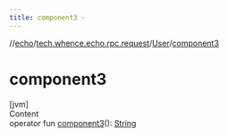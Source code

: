 ```yaml
---
title: component3 -
---
```

//[echo](../../index.md)/[tech.whence.echo.rpc.request](../index.md)/[User](index.md)/[component3](component3.md)



# component3  
[jvm]  
Content  
operator fun [component3](component3.md)(): [String](https://kotlinlang.org/api/latest/jvm/stdlib/kotlin/-string/index.html)  



